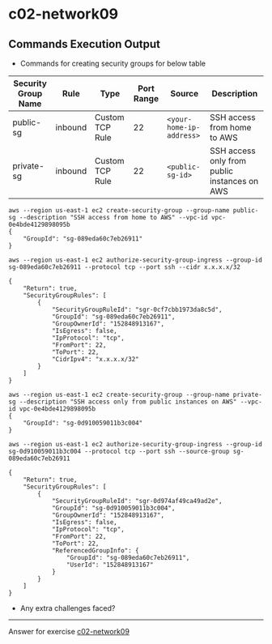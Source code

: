 # c02-network09

## Commands Execution Output

- Commands for creating security groups for below table

|Security Group Name|Rule|Type|Port Range|Source|Description
|---|---|---|---|---|---|
|public-sg|inbound|Custom TCP Rule|22|`<your-home-ip-address>`|SSH access from home to AWS|
|private-sg|inbound|Custom TCP Rule|22|`<public-sg-id>`|SSH access only from public instances on AWS|

```
aws --region us-east-1 ec2 create-security-group --group-name public-sg --description "SSH access from home to AWS" --vpc-id vpc-0e4bde4129898095b
{
    "GroupId": "sg-089eda60c7eb26911"
}

aws --region us-east-1 ec2 authorize-security-group-ingress --group-id sg-089eda60c7eb26911 --protocol tcp --port ssh --cidr x.x.x.x/32

{
    "Return": true,
    "SecurityGroupRules": [
        {
            "SecurityGroupRuleId": "sgr-0cf7cbb1973da8c5d",
            "GroupId": "sg-089eda60c7eb26911",
            "GroupOwnerId": "152848913167",
            "IsEgress": false,
            "IpProtocol": "tcp",
            "FromPort": 22,
            "ToPort": 22,
            "CidrIpv4": "x.x.x.x/32"
        }
    ]
}

aws --region us-east-1 ec2 create-security-group --group-name private-sg --description "SSH access only from public instances on AWS" --vpc-id vpc-0e4bde4129898095b
{
    "GroupId": "sg-0d910059011b3c004"
}

aws --region us-east-1 ec2 authorize-security-group-ingress --group-id sg-0d910059011b3c004 --protocol tcp --port ssh --source-group sg-089eda60c7eb26911

{
    "Return": true,
    "SecurityGroupRules": [
        {
            "SecurityGroupRuleId": "sgr-0d974af49ca49ad2e",
            "GroupId": "sg-0d910059011b3c004",
            "GroupOwnerId": "152848913167",
            "IsEgress": false,
            "IpProtocol": "tcp",
            "FromPort": 22,
            "ToPort": 22,
            "ReferencedGroupInfo": {
                "GroupId": "sg-089eda60c7eb26911",
                "UserId": "152848913167"
            }
        }
    ]
}
```

- Any extra challenges faced?


<!-- Don't change anything below this point-->
***
Answer for exercise [c02-network09](https://github.com/devopsacademyau/academy/blob/893381c6f0b69434d9e8597d3d4b1c17f9bc1371/classes/02class/exercises/c02-network09/README.md)